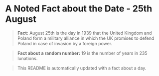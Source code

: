
# A Noted Fact about the Date - 25th August

> **Fact:** August 25th is the day in 1939 that the United Kingdom and Poland form a military alliance in which the UK promises to defend Poland in case of invasion by a foreign power.

> **Fact about a random number:** 19 is the number of years in 235 lunations.

> This README is automatically updated with a fact about a day.
